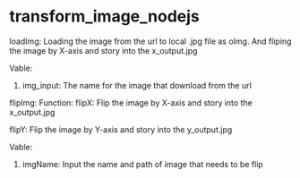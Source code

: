 # transform_image_nodejs
loadImg:
Loading the image from the url to local .jpg file as oImg.
And fliping the image by X-axis and story into the x_output.jpg

Vable:
1. img_input: The name for the image that download from the url



flipImg:
Function:
flipX:
Flip the image by X-axis and story into the x_output.jpg


flipY:
Flip the image by Y-axis and story into the y_output.jpg

Vable:
1. imgName: Input the name and path of image that needs to be flip
